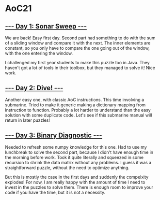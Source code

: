 # AoC21

## [--- Day 1: Sonar Sweep ---](http://adventofcode.com/2021/day/1)
We are back! Easy first day. Second part had something to do with
the sum of a sliding window and compare it with the next. The inner elements
are constant, so you only have to compare the one going out of the window, with
the one entering the window.

I challenged my first year students to make this puzzle too in Java.
They haven't got a lot of tools in their toolbox, but they managed to
solve it! Nice work.

## [--- Day 2: Dive! ---](http://adventofcode.com/2021/day/2)
Another easy one, with classic AoC instructions. This time involving a
submarine. Tried to make it generic making a dictionary mapping from 
instruction to function. Probably a lot harder to understand than the
easy solution with some duplicate code. Let's see if this submarine
manual will return in later puzzles!

## [--- Day 3: Binary Diagnostic ---](http://adventofcode.com/2021/day/3)
Needed to refresh some numpy knowledge for this one. Had to use my lunchbreak
to solve the second part, because I didn't have enough time in the morning
before work. Took it quite literally and squeezed in some recursion to shrink
the data matrix without any problems. I guess it was a straightforward puzzle,
without the need to optimize anything. 

But this is mostly the case in the first days and suddenly
the compelxity explodes! For now, I am really happy with the amount of time
I need to invest in the puzzles to solve them. There is enough room to improve
your code if you have the time, but it is not a necessity.
